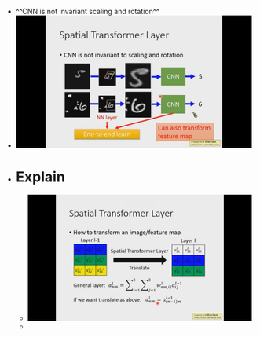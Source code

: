 - ^^CNN is not invariant scaling and rotation^^
- ![image.png](../assets/image_1701705896960_0.png)
- # Explain
	- ![image.png](../assets/image_1701916661581_0.png)
	-